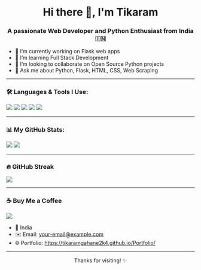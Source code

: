 <h1 align="center">Hi there 👋, I'm Tikaram</h1>
<h3 align="center">A passionate Web Developer and Python Enthusiast from India 🇮🇳</h3>

- 🔭 I’m currently working on Flask web apps
- 🌱 I’m learning Full Stack Development
- 👯 I’m looking to collaborate on Open Source Python projects
- 💬 Ask me about Python, Flask, HTML, CSS, Web Scraping

---

### 🛠️ Languages & Tools I Use:
<p>
  <img src="https://img.shields.io/badge/Python-3776AB?style=flat&logo=python&logoColor=white" />
  <img src="https://img.shields.io/badge/Flask-000000?style=flat&logo=flask" />
  <img src="https://img.shields.io/badge/HTML5-E34F26?style=flat&logo=html5&logoColor=white" />
  <img src="https://img.shields.io/badge/CSS3-1572B6?style=flat&logo=css3&logoColor=white" />
  <img src="https://img.shields.io/badge/GitHub-181717?style=flat&logo=github" />
</p>

---

### 📊 My GitHub Stats:
<p>
  <img src="https://github-readme-stats.vercel.app/api?username=tikaramgahane2k4&show_icons=true&theme=radical" />
  <img src="https://github-readme-stats.vercel.app/api/top-langs/?username=tikaramgahane2k4&layout=compact&theme=radical" />
</p>

---

### 🔥 GitHub Streak
<p>
  <img src="https://github-readme-streak-stats.herokuapp.com/?user=tikaramgahane2k4&theme=radical" />
</p>

---

### ☕ Buy Me a Coffee
<a href="https://www.buymeacoffee.com/tikaramgahane2k4" target="_blank">
  <img src="https://img.shields.io/badge/Buy me a coffee-FC466B?style=for-the-badge&logo=buy-me-a-coffee&logoColor=white" />
</a>


- 📍 India
- ✉️ Email: your-email@example.com  
- 🌐 Portfolio: https://tikaramgahane2k4.github.io/Portfolio/

---

<p align="center">Thanks for visiting! ✨</p>
